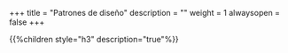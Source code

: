 +++
title = "Patrones de diseño"
description = ""
weight = 1
alwaysopen = false
+++

{{%children style="h3" description="true"%}}